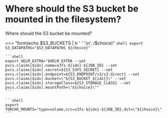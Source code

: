 # Where should the S3 bucket be mounted in the filesystem?

Where should the S3 bucket be mounted?

=== "form(echo $S3_BUCKETS | tr ' ' '\n', /$choice)"
    ```shell
    export S3_DATAPATHS="$S3_DATAPATHS ${choice}"
    ```

    ```shell
    export HELM_EXTRA="$HELM_EXTRA --set pvcs.claims[$idx].name=s3fs-${idx}-${JOB_ID} --set pvcs.claims[$idx].secret=${S3_S3FS_SECRET} --set pvcs.claims[$idx].endpoint=${S3_ENDPOINT/s3/s3.direct} --set pvcs.claims[$idx].bucket=\"${S3_BUCKET_${idx}}\" --set pvcs.claims[$idx].storageClass=${S3_STORAGE_CLASS} --set pvcs.claims[$idx].mountPath=\"${choice}\""
    ```

    ```shell
    export TORCHX_MOUNTS="type=volume,src=s3fs-${idx}-${JOB_ID},dst=\"${choice}\",$TORCHX_MOUNTS"
    ```
